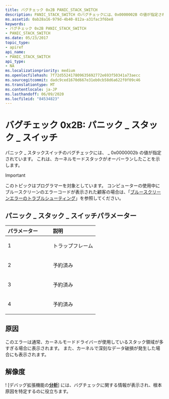```yaml
---
title: バグチェック 0x2B PANIC_STACK_SWITCH
description: PANIC_STACK_SWITCH のバグチェックには、0x0000002B の値が指定されています。 これは、カーネルモードスタックがオーバーランしたことを示します。
ms.assetid: 0ab28a16-979d-4b40-812a-a31fac3f6be8
keywords:
- バグチェック 0x2B PANIC_STACK_SWITCH
- PANIC_STACK_SWITCH
ms.date: 05/23/2017
topic_type:
- apiref
api_name:
- PANIC_STACK_SWITCH
api_type:
- NA
ms.localizationpriority: medium
ms.openlocfilehash: 7f72d552417809635692772e693f50341a73aecc
ms.sourcegitcommit: dadc9ced1670d667e31eb0cb58d6a622f0f09c46
ms.translationtype: MT
ms.contentlocale: ja-JP
ms.lasthandoff: 06/09/2020
ms.locfileid: "84534823"
---
```

# <a name="bug-check-0x2b-panic_stack_switch"></a>バグチェック 0x2B: パニック \_ スタック \_ スイッチ


パニック \_ スタックスイッチのバグチェックには、 \_ 0x0000002b の値が指定されています。 これは、カーネルモードスタックがオーバーランしたことを示します。

> [!IMPORTANT]
> このトピックはプログラマーを対象としています。 コンピューターの使用中にブルースクリーンのエラーコードが表示された顧客の場合は、「[ブルースクリーンエラーのトラブルシューティング](https://www.windows.com/stopcode)」を参照してください。


## <a name="panic_stack_switch-parameters"></a>パニック \_ スタック \_ スイッチパラメーター


<table>
<colgroup>
<col width="50%" />
<col width="50%" />
</colgroup>
<thead>
<tr class="header">
<th align="left">パラメーター</th>
<th align="left">説明</th>
</tr>
</thead>
<tbody>
<tr class="odd">
<td align="left"><p>1</p></td>
<td align="left"><p>トラップフレーム</p></td>
</tr>
<tr class="even">
<td align="left"><p>2</p></td>
<td align="left"><p>予約済み</p></td>
</tr>
<tr class="odd">
<td align="left"><p>3</p></td>
<td align="left"><p>予約済み</p></td>
</tr>
<tr class="even">
<td align="left"><p>4</p></td>
<td align="left"><p>予約済み</p></td>
</tr>
</tbody>
</table>

 

<a name="cause"></a>原因
-----

このエラーは通常、カーネルモードドライバーが使用しているスタック領域が多すぎる場合に表示されます。 また、カーネルで深刻なデータ破損が発生した場合にも表示されます。


## <a name="resolution"></a>解像度
! [デバッグ拡張機能の[**分析**](-analyze.md)] には、バグチェックに関する情報が表示され、根本原因を特定するのに役立ちます。
 

 




